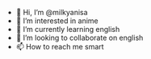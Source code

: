 - 👋 Hi, I’m @milkyanisa
- 👀 I’m interested in anime
- 🌱 I’m currently learning english
- 💞️ I’m looking to collaborate on english
- 📫 How to reach me smart

<!---
milkyanisa/milkyanisa is a ✨ special ✨ repository because its `README.md` (this file) appears on your GitHub profile.
You can click the Preview link to take a look at your changes.
--->
